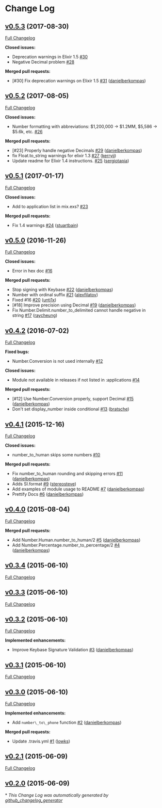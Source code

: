 # Change Log

## [v0.5.3](https://github.com/danielberkompas/number/tree/v0.5.3) (2017-08-30)
[Full Changelog](https://github.com/danielberkompas/number/compare/v0.5.2...v0.5.3)

**Closed issues:**

- Deprecation warnings in Elixir 1.5 [\#30](https://github.com/danielberkompas/number/issues/30)
- Negative Decimal problem [\#28](https://github.com/danielberkompas/number/issues/28)

**Merged pull requests:**

- \[\#30\] Fix deprecation warnings on Elixir 1.5 [\#31](https://github.com/danielberkompas/number/pull/31) ([danielberkompas](https://github.com/danielberkompas))

## [v0.5.2](https://github.com/danielberkompas/number/tree/v0.5.2) (2017-08-05)
[Full Changelog](https://github.com/danielberkompas/number/compare/v0.5.1...v0.5.2)

**Closed issues:**

- Number formatting with abbreviations: $1,200,000 -\> $1.2MM, $5,586 -\> $5.6k, etc. [\#26](https://github.com/danielberkompas/number/issues/26)

**Merged pull requests:**

- \[\#23\] Properly handle negative Decimals [\#29](https://github.com/danielberkompas/number/pull/29) ([danielberkompas](https://github.com/danielberkompas))
- fix Float.to\_string warnings for elixir 1.3 [\#27](https://github.com/danielberkompas/number/pull/27) ([kerryjj](https://github.com/kerryjj))
- Update readme for Elixir 1.4 instructions. [\#25](https://github.com/danielberkompas/number/pull/25) ([sergiotapia](https://github.com/sergiotapia))

## [v0.5.1](https://github.com/danielberkompas/number/tree/v0.5.1) (2017-01-17)
[Full Changelog](https://github.com/danielberkompas/number/compare/v0.5.0...v0.5.1)

**Closed issues:**

- Add to application list in mix.exs? [\#23](https://github.com/danielberkompas/number/issues/23)

**Merged pull requests:**

- Fix 1.4 warnings [\#24](https://github.com/danielberkompas/number/pull/24) ([stuartbain](https://github.com/stuartbain))

## [v0.5.0](https://github.com/danielberkompas/number/tree/v0.5.0) (2016-11-26)
[Full Changelog](https://github.com/danielberkompas/number/compare/v0.4.2...v0.5.0)

**Closed issues:**

- Error in hex doc [\#16](https://github.com/danielberkompas/number/issues/16)

**Merged pull requests:**

- Stop signing with Keybase [\#22](https://github.com/danielberkompas/number/pull/22) ([danielberkompas](https://github.com/danielberkompas))
- Number with ordinal suffix [\#21](https://github.com/danielberkompas/number/pull/21) ([alexfilatov](https://github.com/alexfilatov))
- Fixed \#16 [\#20](https://github.com/danielberkompas/number/pull/20) ([unti1x](https://github.com/unti1x))
- \[\#18\] Improve precision using Decimal [\#19](https://github.com/danielberkompas/number/pull/19) ([danielberkompas](https://github.com/danielberkompas))
- Fix Number.Delimit.number\_to\_delimited cannot handle negative in string [\#17](https://github.com/danielberkompas/number/pull/17) ([raycheung](https://github.com/raycheung))

## [v0.4.2](https://github.com/danielberkompas/number/tree/v0.4.2) (2016-07-02)
[Full Changelog](https://github.com/danielberkompas/number/compare/v0.4.1...v0.4.2)

**Fixed bugs:**

- Number.Conversion is not used internally [\#12](https://github.com/danielberkompas/number/issues/12)

**Closed issues:**

- Module not available in releases if not listed in :applications [\#14](https://github.com/danielberkompas/number/issues/14)

**Merged pull requests:**

- \[\#12\] Use Number.Conversion properly, support Decimal [\#15](https://github.com/danielberkompas/number/pull/15) ([danielberkompas](https://github.com/danielberkompas))
- Don't set display\_number inside conditional [\#13](https://github.com/danielberkompas/number/pull/13) ([bratsche](https://github.com/bratsche))

## [v0.4.1](https://github.com/danielberkompas/number/tree/v0.4.1) (2015-12-16)
[Full Changelog](https://github.com/danielberkompas/number/compare/v0.4.0...v0.4.1)

**Closed issues:**

- number\_to\_human skips some numbers [\#10](https://github.com/danielberkompas/number/issues/10)

**Merged pull requests:**

- Fix number\_to\_human rounding and skipping errors [\#11](https://github.com/danielberkompas/number/pull/11) ([danielberkompas](https://github.com/danielberkompas))
- Adds SI.format [\#9](https://github.com/danielberkompas/number/pull/9) ([stereosteve](https://github.com/stereosteve))
- Add examples of module usage to README [\#7](https://github.com/danielberkompas/number/pull/7) ([danielberkompas](https://github.com/danielberkompas))
- Prettify Docs [\#6](https://github.com/danielberkompas/number/pull/6) ([danielberkompas](https://github.com/danielberkompas))

## [v0.4.0](https://github.com/danielberkompas/number/tree/v0.4.0) (2015-08-04)
[Full Changelog](https://github.com/danielberkompas/number/compare/v0.3.4...v0.4.0)

**Merged pull requests:**

- Add Number.Human.number\_to\_human/2 [\#5](https://github.com/danielberkompas/number/pull/5) ([danielberkompas](https://github.com/danielberkompas))
- Add Number.Percentage.number\_to\_percentage/2 [\#4](https://github.com/danielberkompas/number/pull/4) ([danielberkompas](https://github.com/danielberkompas))

## [v0.3.4](https://github.com/danielberkompas/number/tree/v0.3.4) (2015-06-10)
[Full Changelog](https://github.com/danielberkompas/number/compare/v0.3.3...v0.3.4)

## [v0.3.3](https://github.com/danielberkompas/number/tree/v0.3.3) (2015-06-10)
[Full Changelog](https://github.com/danielberkompas/number/compare/v0.3.2...v0.3.3)

## [v0.3.2](https://github.com/danielberkompas/number/tree/v0.3.2) (2015-06-10)
[Full Changelog](https://github.com/danielberkompas/number/compare/v0.3.1...v0.3.2)

**Implemented enhancements:**

- Improve Keybase Signature Validation [\#3](https://github.com/danielberkompas/number/pull/3) ([danielberkompas](https://github.com/danielberkompas))

## [v0.3.1](https://github.com/danielberkompas/number/tree/v0.3.1) (2015-06-10)
[Full Changelog](https://github.com/danielberkompas/number/compare/v0.3.0...v0.3.1)

## [v0.3.0](https://github.com/danielberkompas/number/tree/v0.3.0) (2015-06-10)
[Full Changelog](https://github.com/danielberkompas/number/compare/v0.2.1...v0.3.0)

**Implemented enhancements:**

- Add `number\_to\_phone` function [\#2](https://github.com/danielberkompas/number/pull/2) ([danielberkompas](https://github.com/danielberkompas))

**Merged pull requests:**

- Update .travis.yml [\#1](https://github.com/danielberkompas/number/pull/1) ([lowks](https://github.com/lowks))

## [v0.2.1](https://github.com/danielberkompas/number/tree/v0.2.1) (2015-06-09)
[Full Changelog](https://github.com/danielberkompas/number/compare/v0.2.0...v0.2.1)

## [v0.2.0](https://github.com/danielberkompas/number/tree/v0.2.0) (2015-06-09)


\* *This Change Log was automatically generated by [github_changelog_generator](https://github.com/skywinder/Github-Changelog-Generator)*